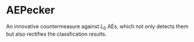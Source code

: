 # AEPecker
An innovative countermeasure against $L_0$ AEs, which not only detects them but also rectifies the classfication results.

